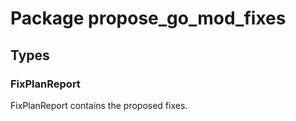 # Package propose_go_mod_fixes

## Types

### FixPlanReport

FixPlanReport contains the proposed fixes.


